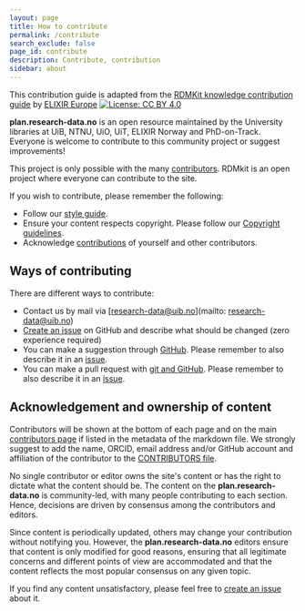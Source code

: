 ```yaml
---
layout: page
title: How to contribute
permalink: /contribute
search_exclude: false
page_id: contribute
description: Contribute, contribution
sidebar: about
---
```


This contribution guide is adapted from the [RDMKit knowledge contribution guide](https://rdmkit.elixir-europe.org/how_to_contribute "How to contribute to RDMkit ") by [ELIXIR Europe](https://elixir-europe.org/ "ELIXIR Europe main page")  [![License: CC BY 4.0](https://img.shields.io/badge/License-CC_BY_4.0-lightgrey.svg)](https://creativecommons.org/licenses/by/4.0/)

**plan.research-data.no** is an open resource maintained by the University libraries at UiB, NTNU, UiO, UiT, ELIXIR Norway and PhD-on-Track. Everyone is welcome to contribute to this community project or suggest improvements!

This project is only possible with the many [contributors](/pages/contributors). RDMkit is an open project where everyone can contribute to the site.

If you wish to contribute, please remember the following: 

* Follow our [style guide](/pages/styleguide).
* Ensure your content respects copyright. Please follow our [Copyright guidelines](/pages/copyright).
* Acknowledge [contributions](#acknowledgement-and-ownership-of-content) of yourself and other contributors.


## Ways of contributing

There are different ways to contribute:
* Contact us by mail via [research-data@uib.no](mailto: research-data@uib.no)
* [Create an issue](https://github.com/DHP-stottepakke/pages/issues/new/choose) on GitHub and describe what should be changed (zero experience required)
* You can make a suggestion through [GitHub](pages/github). Please remember to also describe it in an [issue](https://github.com/DHP-stottepakke/pages/issues/new/choose).
* You can make a pull request with [git and GitHub](/pages/git). Please remember to also describe it in an [issue](https://github.com/DHP-stottepakke/pages/issues/new/choose).

## Acknowledgement and ownership of content

Contributors will be shown at the bottom of each page and on the main [contributors page](pages/contributors) if listed in the metadata of the markdown file. We strongly suggest to add the name, ORCID, email address and/or GitHub account and affiliation of the contributor to the [CONTRIBUTORS file](https://github.com/DHP-stottepakke/pages/blob/main/_data/CONTRIBUTORS.yml).

No single contributor or editor owns the site's content or has the right to dictate what the content should be. The content on the **plan.research-data.no** is community-led, with many people contributing to each section. Hence, decisions are driven by consensus among the contributors and editors.

Since content is periodically updated, others may change your contribution without notifying you. However, the **plan.research-data.no** editors ensure that content is only modified for good reasons, ensuring that all legitimate concerns and different points of view are accommodated and that the content reflects the most popular consensus on any given topic.

If you find any content unsatisfactory, please feel free to [create an issue](https://github.com/DHP-stottepakke/pages/issues/new/choose) about it.


